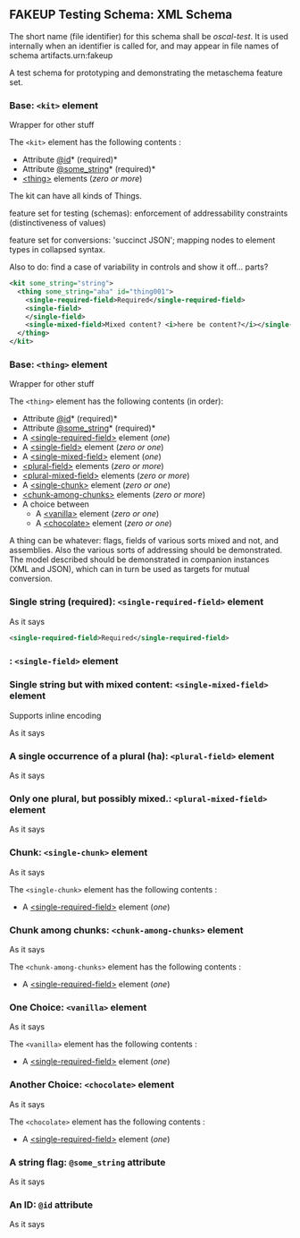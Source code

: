 

## FAKEUP Testing Schema: XML Schema

The short name (file identifier) for this schema shall be *oscal-test*. It is used internally when an identifier is called for, and may appear in file names of schema artifacts.urn:fakeup

A test schema for prototyping and demonstrating the metaschema feature set.

### **Base**: `<kit>` element

Wrapper for other stuff

The `<kit>` element has the following contents :

* Attribute [@id](#an-id-id-attribute)* (required)*
* Attribute [@some_string](#a-string-flag-somestring-attribute)* (required)*
* [&lt;thing>](#base-thing-element) elements (*zero or more*)

The kit can have all kinds of Things.

feature set for testing (schemas): enforcement of addressability constraints (distinctiveness of values)

feature set for conversions: 'succinct JSON'; mapping nodes to element types in collapsed syntax.

Also to do: find a case of variability in controls and show it off... parts?

```xml
<kit some_string="string">
  <thing some_string="aha" id="thing001">
    <single-required-field>Required</single-required-field>
    <single-field>
    </single-field>
    <single-mixed-field>Mixed content? <i>here be content?</i></single-mixed-field>
  </thing>
</kit>
```


### **Base**: `<thing>` element

Wrapper for other stuff

The `<thing>` element has the following contents (in order):

* Attribute [@id](#an-id-id-attribute)* (required)*
* Attribute [@some_string](#a-string-flag-somestring-attribute)* (required)*
* A [&lt;single-required-field>](#single-string-required-single-required-field-element) element (*one*)
* A [&lt;single-field>](#-single-field-element) element (*zero or one*)
* A [&lt;single-mixed-field>](#single-string-but-with-mixed-content-single-mixed-field-element) element (*one*)
* [&lt;plural-field>](#a-single-occurrence-of-a-plural-ha-plural-field-element) elements (*zero or more*)
* [&lt;plural-mixed-field>](#only-one-plural-but-possibly-mixed-plural-mixed-field-element) elements (*zero or more*)
* A [&lt;single-chunk>](#chunk-single-chunk-element) element (*zero or one*)
* [&lt;chunk-among-chunks>](#chunk-among-chunks-chunk-among-chunks-element) elements (*zero or more*)
* A choice between 
  * A [&lt;vanilla>](#one-choice-vanilla-element) element (*zero or one*)
  * A [&lt;chocolate>](#another-choice-chocolate-element) element (*zero or one*)

A thing can be whatever: flags, fields of various sorts mixed and not, and assemblies. Also the various sorts of addressing should be demonstrated. The model described should be demonstrated in companion instances (XML and JSON), which can in turn be used as targets for mutual conversion.

### **Single string (required)**: `<single-required-field>` element

As it says

```xml
<single-required-field>Required</single-required-field>
```


### : `<single-field>` element

### **Single string but with mixed content**: `<single-mixed-field>` element

Supports inline encoding

As it says

### **A single occurrence of a plural (ha)**: `<plural-field>` element

As it says

### **Only one plural, but possibly mixed.**: `<plural-mixed-field>` element

As it says

### **Chunk**: `<single-chunk>` element

As it says

The `<single-chunk>` element has the following contents :

* A [&lt;single-required-field>](#single-string-required-single-required-field-element) element (*one*)

### **Chunk among chunks**: `<chunk-among-chunks>` element

As it says

The `<chunk-among-chunks>` element has the following contents :

* A [&lt;single-required-field>](#single-string-required-single-required-field-element) element (*one*)

### **One Choice**: `<vanilla>` element

As it says

The `<vanilla>` element has the following contents :

* A [&lt;single-required-field>](#single-string-required-single-required-field-element) element (*one*)

### **Another Choice**: `<chocolate>` element

As it says

The `<chocolate>` element has the following contents :

* A [&lt;single-required-field>](#single-string-required-single-required-field-element) element (*one*)

### **A string flag**: `@some_string` attribute

As it says

### **An ID**: `@id` attribute

As it says